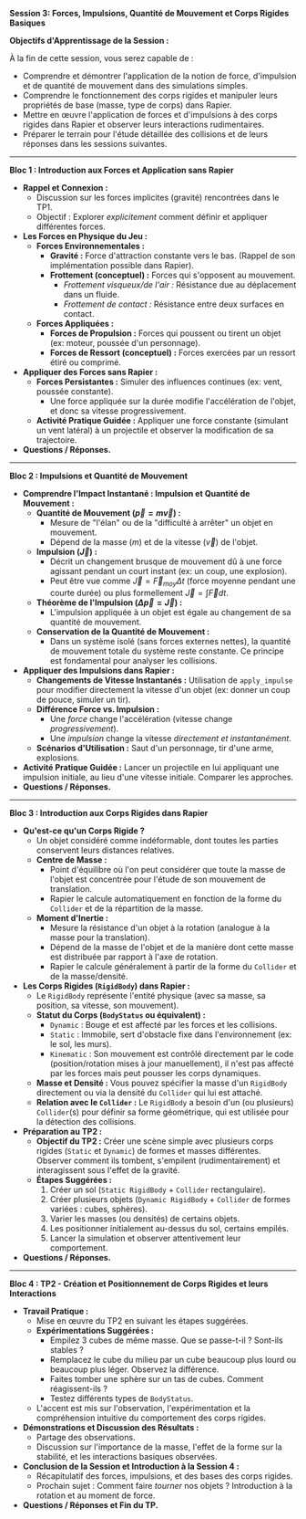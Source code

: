 
**Session 3: Forces, Impulsions, Quantité de Mouvement et Corps Rigides Basiques**

**Objectifs d'Apprentissage de la Session :**

À la fin de cette session, vous serez capable de :

*   Comprendre et démontrer l'application de la notion de force, d'impulsion et de quantité de mouvement dans des simulations simples.
*   Comprendre le fonctionnement des corps rigides et manipuler leurs propriétés de base (masse, type de corps) dans Rapier.
*   Mettre en œuvre l'application de forces et d'impulsions à des corps rigides dans Rapier et observer leurs interactions rudimentaires.
*   Préparer le terrain pour l'étude détaillée des collisions et de leurs réponses dans les sessions suivantes.

---

**Bloc 1 : Introduction aux Forces et Application sans Rapier**

*   **Rappel et Connexion :**
    *   Discussion sur les forces implicites (gravité) rencontrées dans le TP1.
    *   Objectif : Explorer *explicitement* comment définir et appliquer différentes forces.
*   **Les Forces en Physique du Jeu :**
    *   **Forces Environnementales :**
        *   **Gravité :** Force d'attraction constante vers le bas. (Rappel de son implémentation possible dans Rapier).
        *   **Frottement (conceptuel) :** Forces qui s'opposent au mouvement.
            *   *Frottement visqueux/de l'air :* Résistance due au déplacement dans un fluide.
            *   *Frottement de contact :* Résistance entre deux surfaces en contact.
    *   **Forces Appliquées :**
        *   **Forces de Propulsion :** Forces qui poussent ou tirent un objet (ex: moteur, poussée d'un personnage).
        *   **Forces de Ressort (conceptuel) :** Forces exercées par un ressort étiré ou comprimé.
*   **Appliquer des Forces sans Rapier :**
    *   **Forces Persistantes :** Simuler des influences continues (ex: vent, poussée constante).
        *   Une force appliquée sur la durée modifie l'accélération de l'objet, et donc sa vitesse progressivement.
    *   **Activité Pratique Guidée :** Appliquer une force constante (simulant un vent latéral) à un projectile et observer la modification de sa trajectoire.
*   **Questions / Réponses.**

---

**Bloc 2 : Impulsions et Quantité de Mouvement**

*   **Comprendre l'Impact Instantané : Impulsion et Quantité de Mouvement :**
    *   **Quantité de Mouvement ($\vec{p} = m \vec{v}$) :**
        *   Mesure de "l'élan" ou de la "difficulté à arrêter" un objet en mouvement.
        *   Dépend de la masse ($m$) et de la vitesse ($\vec{v}$) de l'objet.
    *   **Impulsion ($\vec{J}$) :**
        *   Décrit un changement brusque de mouvement dû à une force agissant pendant un court instant (ex: un coup, une explosion).
        *   Peut être vue comme $\vec{J} = \vec{F}_{moy} \Delta t$ (force moyenne pendant une courte durée) ou plus formellement $\vec{J} = \int \vec{F} dt$.
    *   **Théorème de l'Impulsion ($\Delta \vec{p} = \vec{J}$) :**
        *   L'impulsion appliquée à un objet est égale au changement de sa quantité de mouvement.
    *   **Conservation de la Quantité de Mouvement :**
        *   Dans un système isolé (sans forces externes nettes), la quantité de mouvement totale du système reste constante. Ce principe est fondamental pour analyser les collisions.
*   **Appliquer des Impulsions dans Rapier :**
    *   **Changements de Vitesse Instantanés :** Utilisation de `apply_impulse` pour modifier directement la vitesse d'un objet (ex: donner un coup de pouce, simuler un tir).
    *   **Différence Force vs. Impulsion :**
        *   Une *force* change l'accélération (vitesse change *progressivement*).
        *   Une *impulsion* change la vitesse *directement et instantanément*.
    *   **Scénarios d'Utilisation :** Saut d'un personnage, tir d'une arme, explosions.
*   **Activité Pratique Guidée :** Lancer un projectile en lui appliquant une impulsion initiale, au lieu d'une vitesse initiale. Comparer les approches.
*   **Questions / Réponses.**

---

**Bloc 3 : Introduction aux Corps Rigides dans Rapier**

*   **Qu'est-ce qu'un Corps Rigide ?**
    *   Un objet considéré comme indéformable, dont toutes les parties conservent leurs distances relatives.
    *   **Centre de Masse :**
        *   Point d'équilibre où l'on peut considérer que toute la masse de l'objet est concentrée pour l'étude de son mouvement de translation.
        *   Rapier le calcule automatiquement en fonction de la forme du `Collider` et de la répartition de la masse.
    *   **Moment d'Inertie :**
        *   Mesure la résistance d'un objet à la rotation (analogue à la masse pour la translation).
        *   Dépend de la masse de l'objet et de la manière dont cette masse est distribuée par rapport à l'axe de rotation.
        *   Rapier le calcule généralement à partir de la forme du `Collider` et de la masse/densité.
*   **Les Corps Rigides (`RigidBody`) dans Rapier :**
    *   Le `RigidBody` représente l'entité physique (avec sa masse, sa position, sa vitesse, son mouvement).
    *   **Statut du Corps (`BodyStatus` ou équivalent) :**
        *   `Dynamic` : Bouge et est affecté par les forces et les collisions.
        *   `Static` : Immobile, sert d'obstacle fixe dans l'environnement (ex: le sol, les murs).
        *   `Kinematic` : Son mouvement est contrôlé directement par le code (position/rotation mises à jour manuellement), il n'est pas affecté par les forces mais peut pousser les corps dynamiques.
    *   **Masse et Densité :** Vous pouvez spécifier la masse d'un `RigidBody` directement ou via la densité du `Collider` qui lui est attaché.
    *   **Relation avec le `Collider` :** Le `RigidBody` a besoin d'un (ou plusieurs) `Collider`(s) pour définir sa forme géométrique, qui est utilisée pour la détection des collisions.
*   **Préparation au TP2 :**
    *   **Objectif du TP2 :** Créer une scène simple avec plusieurs corps rigides (`Static` et `Dynamic`) de formes et masses différentes. Observer comment ils tombent, s'empilent (rudimentairement) et interagissent sous l'effet de la gravité.
    *   **Étapes Suggérées :**
        1.  Créer un sol (`Static RigidBody` + `Collider` rectangulaire).
        2.  Créer plusieurs objets (`Dynamic RigidBody` + `Collider` de formes variées : cubes, sphères).
        3.  Varier les masses (ou densités) de certains objets.
        4.  Les positionner initialement au-dessus du sol, certains empilés.
        5.  Lancer la simulation et observer attentivement leur comportement.
*   **Questions / Réponses.**

---

**Bloc 4 : TP2 - Création et Positionnement de Corps Rigides et leurs Interactions**

*   **Travail Pratique :**
    *   Mise en œuvre du TP2 en suivant les étapes suggérées.
    *   **Expérimentations Suggérées :**
        *   Empilez 3 cubes de même masse. Que se passe-t-il ? Sont-ils stables ?
        *   Remplacez le cube du milieu par un cube beaucoup plus lourd ou beaucoup plus léger. Observez la différence.
        *   Faites tomber une sphère sur un tas de cubes. Comment réagissent-ils ?
        *   Testez différents types de `BodyStatus`.
    *   L'accent est mis sur l'observation, l'expérimentation et la compréhension intuitive du comportement des corps rigides.
*   **Démonstrations et Discussion des Résultats :**
    *   Partage des observations.
    *   Discussion sur l'importance de la masse, l'effet de la forme sur la stabilité, et les interactions basiques observées.
*   **Conclusion de la Session et Introduction à la Session 4 :**
    *   Récapitulatif des forces, impulsions, et des bases des corps rigides.
    *   Prochain sujet : Comment faire *tourner* nos objets ? Introduction à la rotation et au moment de force.
*   **Questions / Réponses et Fin du TP.**
